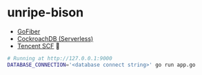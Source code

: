 # unripe-bison

- [GoFiber](https://docs.gofiber.io/)
- [CockroachDB (Serverless)](https://www.cockroachlabs.com/)
- [Tencent SCF](https://cloud.tencent.com/document/product/583) 💩

``` bash
# Running at http://127.0.0.1:9000
DATABASE_CONNECTION='<database connect string>' go run app.go
```
